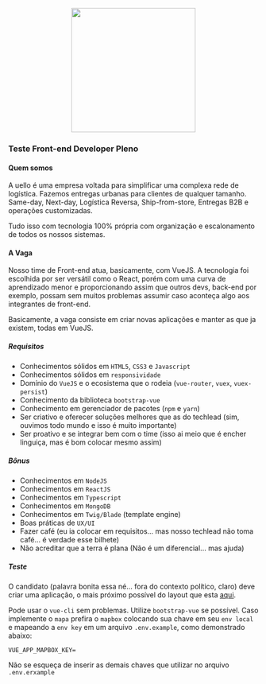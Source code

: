 <p style="text-align: center;">
  <a href="https://uello.com.br"  target="blank">
    <img src="/logo.svg" style="width: 250px;" />
  </a>
</p>

### Teste Front-end Developer Pleno

#### Quem somos
A uello é uma empresa voltada para simplificar uma complexa rede de logística.
Fazemos entregas urbanas para clientes de qualquer tamanho.
Same-day, Next-day, Logística Reversa, Ship-from-store, Entregas B2B e operações customizadas.

Tudo isso com tecnologia 100% própria com organização e escalonamento de todos os nossos sistemas.

#### A Vaga
Nosso time de Front-end atua, basicamente, com VueJS.
A tecnologia foi escolhida por ser versátil como o React, porém com uma curva de aprendizado menor e proporcionando assim que outros devs, back-end por exemplo, possam sem muitos problemas assumir caso aconteça algo aos integrantes de front-end.

Basicamente, a vaga consiste em criar novas aplicações e manter as que ja existem, todas em VueJS.

##### Requisitos
- Conhecimentos sólidos em `HTML5`, `CSS3` e `Javascript`
- Conhecimentos sólidos em `responsividade`
- Domínio do `VueJS` e o ecosistema que o rodeia (`vue-router`, `vuex`, `vuex-persist`)
- Conhecimento da biblioteca `bootstrap-vue`
- Conhecimento em gerenciador de pacotes (`npm` e `yarn`)
- Ser criativo e oferecer soluções melhores que as do techlead (sim, ouvimos todo mundo e isso é muito importante)
- Ser proativo e se integrar bem com o time (isso ai meio que é encher linguiça, mas é bom colocar mesmo assim)

##### Bônus
- Conhecimentos em `NodeJS`
- Conhecimentos em `ReactJS`
- Conhecimentos em `Typescript`
- Conhecimentos em `MongoDB`
- Conhecimentos em `Twig/Blade` (template engine)
- Boas práticas de `UX/UI`
- Fazer café (eu ia colocar em requisitos... mas nosso techlead não toma café... é verdade esse bilhete)
- Não acreditar que a terra é plana (Não é um diferencial... mas ajuda)

##### Teste
O candidato (palavra bonita essa né... fora do contexto político, claro) deve criar uma aplicação, o mais próximo possível do layout que esta [aqui](/layouts).

Pode usar o `vue-cli` sem problemas.
Utilize `bootstrap-vue` se possível.
Caso implemente o `mapa` prefira o `mapbox` colocando sua chave em seu `env local` e mapeando a `env key` em um arquivo `.env.example`, como demonstrado abaixo:

```enviromment
VUE_APP_MAPBOX_KEY=
```

Não se esqueça de inserir as demais chaves que utilizar no arquivo `.env.erxample`
